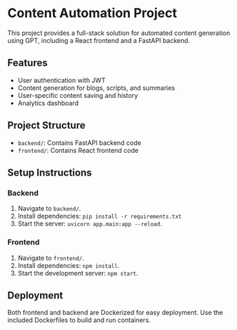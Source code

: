 
# Content Automation Project

This project provides a full-stack solution for automated content generation using GPT, including a React frontend and a FastAPI backend.

## Features
- User authentication with JWT
- Content generation for blogs, scripts, and summaries
- User-specific content saving and history
- Analytics dashboard

## Project Structure
- `backend/`: Contains FastAPI backend code
- `frontend/`: Contains React frontend code

## Setup Instructions

### Backend
1. Navigate to `backend/`.
2. Install dependencies: `pip install -r requirements.txt`
3. Start the server: `uvicorn app.main:app --reload`.

### Frontend
1. Navigate to `frontend/`.
2. Install dependencies: `npm install`.
3. Start the development server: `npm start`.

## Deployment
Both frontend and backend are Dockerized for easy deployment. Use the included Dockerfiles to build and run containers.

